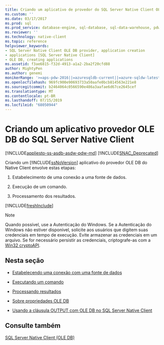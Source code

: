 ```yaml
---
title: Criando um aplicativo de provedor do SQL Server Native Client OLE DB | Microsoft Docs
ms.custom: ''
ms.date: 03/17/2017
ms.prod: sql
ms.prod_service: database-engine, sql-database, sql-data-warehouse, pdw
ms.reviewer: ''
ms.technology: native-client
ms.topic: reference
helpviewer_keywords:
- SQL Server Native Client OLE DB provider, application creation
- applications [SQL Server Native Client]
- OLE DB, creating applications
ms.assetid: f3ae6815-f32d-4913-a1a2-2ba2f20cfd88
author: MightyPen
ms.author: genemi
monikerRange: '>=aps-pdw-2016||=azuresqldb-current||=azure-sqldw-latest||>=sql-server-2016||=sqlallproducts-allversions||>=sql-server-linux-2017||=azuresqldb-mi-current'
ms.openlocfilehash: 969fc900e90693733a50aafe0bcb814563e221e8
ms.sourcegitcommit: b2464064c0566590e486a3aafae6d67ce2645cef
ms.translationtype: MT
ms.contentlocale: pt-BR
ms.lasthandoff: 07/15/2019
ms.locfileid: "68050944"
---
```

# <a name="creating-a-sql-server-native-client-ole-db-provider-application"></a>Criando um aplicativo provedor OLE DB do SQL Server Native Client
[!INCLUDE[appliesto-ss-asdb-asdw-pdw-md](../../includes/appliesto-ss-asdb-asdw-pdw-md.md)]
[!INCLUDE[SNAC_Deprecated](../../includes/snac-deprecated.md)]

  Criando um [!INCLUDE[ssNoVersion](../../includes/ssnoversion-md.md)] aplicativo do provedor OLE DB do Native Client envolve estas etapas:  
  
1.  Estabelecimento de uma conexão a uma fonte de dados.  
  
2.  Execução de um comando.  
  
3.  Processamento dos resultados.  

[!INCLUDE[freshInclude](../../includes/paragraph-content/fresh-note-steps-feedback.md)]

> [!NOTE]  
>  Quando possível, use a Autenticação do Windows. Se a Autenticação do Windows não estiver disponível, solicite aos usuários que digitem suas credenciais em tempo de execução. Evite armazenar as credenciais em um arquivo. Se for necessário persistir as credenciais, criptografe-as com a [Win32 cryptoAPI](https://go.microsoft.com/fwlink/?LinkId=9504).  
  
## <a name="in-this-section"></a>Nesta seção  
  
-   [Estabelecendo uma conexão com uma fonte de dados](../../relational-databases/native-client-ole-db-provider/establishing-a-connection-to-a-data-source.md)  
  
-   [Executando um comando](../../relational-databases/native-client-ole-db-provider/executing-a-command.md)  
  
-   [Processando resultados](../../relational-databases/native-client-ole-db-provider/processing-results.md)  
  
-   [Sobre propriedades OLE DB](../../relational-databases/native-client-ole-db-provider/about-ole-db-properties.md)  
  
-   [Usando a cláusula OUTPUT com OLE DB no SQL Server Native Client](../../relational-databases/native-client-ole-db-provider/using-the-output-clause-with-ole-db-in-sql-server-native-client.md)  
  
## <a name="see-also"></a>Consulte também  
 [SQL Server Native Client &#40;OLE DB&#41;](../../relational-databases/native-client/ole-db/sql-server-native-client-ole-db.md)  
  
  

